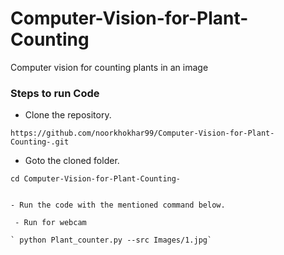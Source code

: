 # Computer-Vision-for-Plant-Counting
Computer vision for counting plants in an image 


### Steps to run Code
- Clone the repository.
```
https://github.com/noorkhokhar99/Computer-Vision-for-Plant-Counting-.git
```
- Goto the cloned folder.
```
cd Computer-Vision-for-Plant-Counting-


- Run the code with the mentioned command below.

 - Run for webcam
 
` python Plant_counter.py --src Images/1.jpg`


